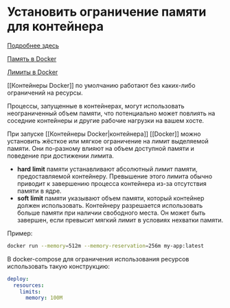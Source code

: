 # Установить ограничение памяти для контейнера

[Подробнее здесь](https://itisgood.ru/2022/08/31/kak-ustanovit-ogranichenie-pamjati-dlja-kontejnerov-docker/)

[Память в Docker](https://docs.docker.com/config/containers/resource_constraints/)

[Лимиты в  Docker](https://www.baeldung.com/ops/docker-memory-limit)

[[Контейнеры Docker]] по умолчанию работают без каких-либо ограничений на ресурсы.

Процессы, запущенные в контейнерах, могут использовать неограниченный объем памяти, что потенциально может повлиять на соседние контейнеры и другие рабочие нагрузки на вашем хосте.

При запуске [[Контейнеры Docker|контейнера]] [[Docker]] можно установить жёсткое или мягкое ограничение на лимит выделяемой памяти. Они по-разному влияют на объем доступной памяти и поведение при достижении лимита.

-   **hard** **limit** памяти устанавливают абсолютный лимит памяти, предоставляемой контейнеру. Превышение этого лимита обычно приводит к завершению процесса контейнера из-за отсутствия памяти в ядре.
-   **soft** **limit** памяти указывают объем памяти, который контейнер должен использовать. Контейнеру разрешается использовать больше памяти при наличии свободного места. Он может быть завершен, если превысит мягкий лимит в условиях нехватки памяти.

Пример:
```bash
docker run --memory=512m --memory-reservation=256m my-app:latest
```

В docker-compose для ограничения использования ресурсов использовать такую конструкцию:

```yml
deploy:
  resources:
    limits:
      memory: 100M
```

